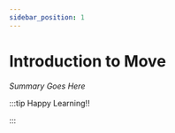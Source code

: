 ```yaml
---
sidebar_position: 1
---
```


# Introduction to Move

_Summary Goes Here_

:::tip Happy Learning!!

<QuestButton text="Go To Quest" />

:::


